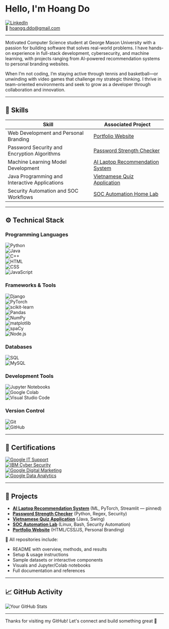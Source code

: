 # Hello, I'm Hoang Do  
[![LinkedIn](https://img.shields.io/badge/-LinkedIn-0072b1?&style=for-the-badge&logo=linkedin&logoColor=white)](https://www.linkedin.com/in/hoang-do-/)  
📧 hoangg.ddo@gmail.com 

---

Motivated Computer Science student at George Mason University with a passion for building software that solves real-world problems. I have hands-on experience in full-stack development, cybersecurity, and machine learning, with projects ranging from AI-powered recommendation systems to personal branding websites.

When I’m not coding, I’m staying active through tennis and basketball—or unwinding with video games that challenge my strategic thinking. I thrive in team-oriented environments and seek to grow as a developer through collaboration and innovation.

---

## 🧠 Skills

| Skill                                         | Associated Project         |
|-----------------------------------------------|----------------------------|
| Web Development and Personal Branding         | [Portfolio Website](https://hoanggddo.github.io/home/index.html) |
| Password Security and Encryption Algorithms   | [Password Strength Checker](https://github.com/hoanggddo/password-checker) |
| Machine Learning Model Development            | [AI Laptop Recommendation System](https://github.com/hoanggddo/ai-laptop-recommendation-system) |
| Java Programming and Interactive Applications | [Vietnamese Quiz Application](https://github.com/hoanggddo/quiz-application) |
| Security Automation and SOC Workflows         | [SOC Automation Home Lab](https://github.com/hoanggddo/soc-automation-lab) |

---

## ⚙️ Technical Stack

### Programming Languages  
![Python](https://img.shields.io/badge/-Python-3776AB?&style=for-the-badge&logo=Python&logoColor=white)  
![Java](https://img.shields.io/badge/-Java-007396?&style=for-the-badge&logo=Java&logoColor=white)  
![C++](https://img.shields.io/badge/-C++-00599C?&style=for-the-badge&logo=C%2B%2B&logoColor=white)  
![HTML](https://img.shields.io/badge/-HTML-E34F26?&style=for-the-badge&logo=HTML5&logoColor=white)  
![CSS](https://img.shields.io/badge/-CSS-1572B6?&style=for-the-badge&logo=CSS3&logoColor=white)  
![JavaScript](https://img.shields.io/badge/-JavaScript-F7DF1E?&style=for-the-badge&logo=JavaScript&logoColor=black)  


### Frameworks & Tools  
![Django](https://img.shields.io/badge/-Django-092E20?&style=for-the-badge&logo=Django&logoColor=white)  
![PyTorch](https://img.shields.io/badge/-PyTorch-EE4C2C?&style=for-the-badge&logo=PyTorch&logoColor=white)  
![scikit-learn](https://img.shields.io/badge/-scikit--learn-F7931E?&style=for-the-badge&logo=scikit-learn&logoColor=white)  
![Pandas](https://img.shields.io/badge/-Pandas-150458?&style=for-the-badge&logo=pandas&logoColor=white)  
![NumPy](https://img.shields.io/badge/-NumPy-013243?&style=for-the-badge&logo=numpy&logoColor=white)  
![matplotlib](https://img.shields.io/badge/-Matplotlib-11557C?&style=for-the-badge&logo=plotly&logoColor=white)  
![spaCy](https://img.shields.io/badge/-spaCy-09A3D5?&style=for-the-badge)  
![Node.js](https://img.shields.io/badge/-Node.js-339933?&style=for-the-badge&logo=node.js&logoColor=white)  

### Databases  
![SQL](https://img.shields.io/badge/-SQL-4479A1?&style=for-the-badge&logo=postgresql&logoColor=white)  
![MySQL](https://img.shields.io/badge/-MySQL-00758F?&style=for-the-badge&logo=mysql&logoColor=white)  

### Development Tools  
![Jupyter Notebooks](https://img.shields.io/badge/-Jupyter-F37626?&style=for-the-badge&logo=Jupyter&logoColor=white)  
![Google Colab](https://img.shields.io/badge/-Google%20Colab-F9AB00?&style=for-the-badge&logo=googlecolab&logoColor=white)  
![Visual Studio Code](https://img.shields.io/badge/-VS%20Code-007ACC?&style=for-the-badge&logo=visual-studio-code&logoColor=white)  


### Version Control  
![Git](https://img.shields.io/badge/-Git-F05032?&style=for-the-badge&logo=git&logoColor=white)  
![GitHub](https://img.shields.io/badge/-GitHub-181717?&style=for-the-badge&logo=github&logoColor=white)  



---

## 📜 Certifications

[![Google IT Support](https://img.shields.io/badge/-Google%20IT%20Support-4285F4?&style=for-the-badge&logo=Google&logoColor=white)](https://coursera.org/share/1396b022977b23dc041ee412a57cdcce)  
[![IBM Cyber Security](https://img.shields.io/badge/-IBM%20Cyber%20Security-0054A1?&style=for-the-badge&logo=IBM&logoColor=white)](https://coursera.org/share/fc513e659ced5ed50c6a3a2f2a850ef2)  
[![Google Digital Marketing](https://img.shields.io/badge/-Google%20Digital%20Marketing%20and%20E%26Commerce-34A853?&style=for-the-badge&logo=Google&logoColor=white)](https://coursera.org/share/f1ba57e71159547bcbaf55ee9f208836)  
[![Google Data Analytics](https://img.shields.io/badge/-Google%20Data%20Analytics-34A853?&style=for-the-badge&logo=Google&logoColor=white)](https://coursera.org/share/f2f73aa2c1474e229260d90c3ddff04a)  

---

## 🚀 Projects

- **[AI Laptop Recommendation System](https://github.com/hoanggddo/ai-laptop-recommendation-system)** (ML, PyTorch, Streamlit — pinned)  
- **[Password Strength Checker](https://github.com/hoanggddo/password-checker)** (Python, Regex, Security)  
- **[Vietnamese Quiz Application](https://github.com/hoanggddo/quiz-application)** (Java, Swing)  
- **[SOC Automation Lab](https://github.com/hoanggddo/soc-automation-lab)** (Linux, Bash, Security Automation)  
- **[Portfolio Website](https://hoanggddo.github.io/home/index.html)** (HTML/CSS/JS, Personal Branding)  

🧾 All repositories include:
- README with overview, methods, and results  
- Setup & usage instructions  
- Sample datasets or interactive components  
- Visuals and Jupyter/Colab notebooks  
- Full documentation and references  

---

## 📈 GitHub Activity

![Your GitHub Stats](https://github-readme-stats.vercel.app/api?username=your-username&show_icons=true&theme=tokyonight)


---

Thanks for visiting my GitHub! Let's connect and build something great 🚀
